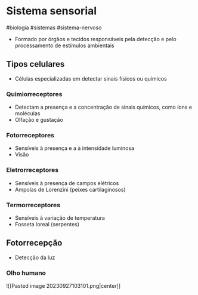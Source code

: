 # Sistema sensorial
#biologia #sistemas #sistema-nervoso 
- Formado por órgãos e tecidos responsáveis pela detecção e pelo processamento de estímulos ambientais
## Tipos celulares
- Células especializadas em detectar sinais físicos ou químicos
### Quimiorreceptores
- Detectam a presença e a concentração de sinais químicos, como íons e moléculas
- Olfação e gustação
### Fotorreceptores
- Sensíveis à presença e a à intensidade luminosa
- Visão
### Eletrorreceptores
- Sensíveis à presença de campos elétricos
- Ampolas de Lorenzini (peixes cartilaginosos)
### Termorreceptores
- Sensíveis à variação de temperatura
- Fosseta loreal (serpentes)
## Fotorrecepção
- Detecção da luz
### Olho humano
![[Pasted image 20230927103101.png|center]]
